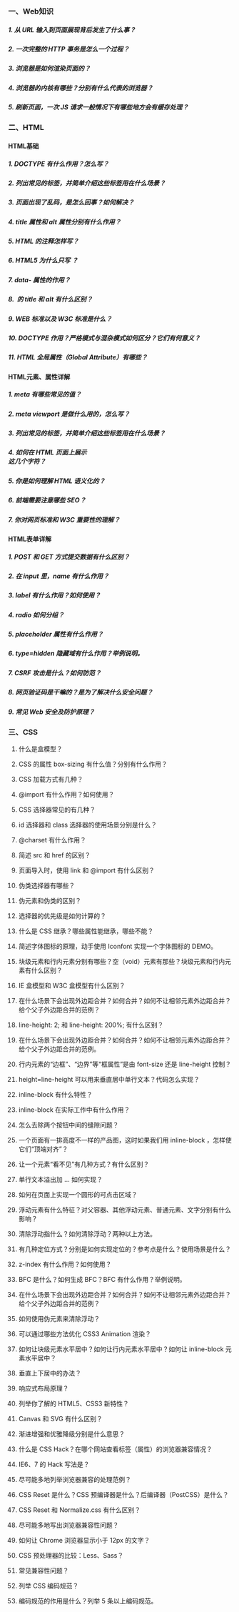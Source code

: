 ### 一、Web知识
##### 1. 从 URL 输入到页面展现背后发生了什么事？
##### 2. 一次完整的 HTTP 事务是怎么一个过程？
##### 3. 浏览器是如何渲染页面的？
##### 4. 浏览器的内核有哪些？分别有什么代表的浏览器？
##### 5. 刷新页面，一次 JS 请求一般情况下有哪些地方会有缓存处理？

### 二、HTML
#### HTML基础
##### 1. DOCTYPE 有什么作用？怎么写？
##### 2. 列出常见的标签，并简单介绍这些标签用在什么场景？
##### 3. 页面出现了乱码，是怎么回事？如何解决？
##### 4. title 属性和 alt 属性分别有什么作用？
##### 5. HTML 的注释怎样写？
##### 6. HTML5 为什么只写 <!DOCTYPE HTML> ？
##### 7. data- 属性的作用？
##### 8. <img> 的 title 和 alt 有什么区别？
##### 9. WEB 标准以及 W3C 标准是什么？
##### 10. DOCTYPE 作用？严格模式与混杂模式如何区分？它们有何意义？
##### 11. HTML 全局属性（Global Attribute）有哪些？

#### HTML元素、属性详解
##### 1. meta 有哪些常见的值？
##### 2. meta viewport 是做什么用的，怎么写？
##### 3. 列出常见的标签，并简单介绍这些标签用在什么场景？
##### 4. 如何在 HTML 页面上展示 <div></div> 这几个字符？
##### 5. 你是如何理解 HTML 语义化的？
##### 6. 前端需要注意哪些 SEO？
##### 7. 你对网页标准和 W3C 重要性的理解？

#### HTML表单详解
##### 1. POST 和 GET 方式提交数据有什么区别？
##### 2. 在 input 里，name 有什么作用？
##### 3. label 有什么作用？如何使用？
##### 4. radio 如何分组？
##### 5. placeholder 属性有什么作用？
##### 6. type=hidden 隐藏域有什么作用？举例说明。
##### 7. CSRF 攻击是什么？如何防范？
##### 8. 网页验证码是干嘛的？是为了解决什么安全问题？
##### 9. 常见 Web 安全及防护原理？

### 三、CSS
1. 什么是盒模型？
2. CSS 的属性 box-sizing 有什么值？分别有什么作用？
1. CSS 加载方式有几种？
2. @import 有什么作用？如何使用？
3. CSS 选择器常见的有几种？
4. id 选择器和 class 选择器的使用场景分别是什么？
5. @charset 有什么作用？
6. 简述 src 和 href 的区别？
7. 页面导入时，使用 link 和 @import 有什么区别？

1. 伪类选择器有哪些？
2. 伪元素和伪类的区别？

1. 选择器的优先级是如何计算的？
2. 什么是 CSS 继承？哪些属性能继承，哪些不能？

1. 简述字体图标的原理，动手使用 Iconfont 实现一个字体图标的 DEMO。

1. 块级元素和行内元素分别有哪些？空（void）元素有那些？块级元素和行内元素有什么区别？
2. IE 盒模型和 W3C 盒模型有什么区别？
3. 在什么场景下会出现外边距合并？如何合并？如何不让相邻元素外边距合并？给个父子外边距合并的范例？

1. line-height: 2; 和 line-height: 200%; 有什么区别？
2. 在什么场景下会出现外边距合并？如何合并？如何不让相邻元素外边距合并？给个父子外边距合并的范例。
3. 行内元素的“边框”、“边界”等“框属性”是由 font-size 还是 line-height 控制？
4. height=line-height 可以用来垂直居中单行文本？代码怎么实现？
5. inline-block 有什么特性？
6. inline-block 在实际工作中有什么作用？
7. 怎么去除两个按钮中间的缝隙问题？
8. 一个页面有一排高度不一样的产品图，这时如果我们用 inline-block ，怎样使它们“顶端对齐”？

1. 让一个元素“看不见”有几种方式？有什么区别？
2. 单行文本溢出加 ... 如何实现？
3. 如何在页面上实现一个圆形的可点击区域？

1. 浮动元素有什么特征？对父容器、其他浮动元素、普通元素、文字分别有什么影响？
2. 清除浮动指什么？如何清除浮动？两种以上方法。

1. 有几种定位方式？分别是如何实现定位的？参考点是什么？使用场景是什么？
2. z-index 有什么作用？如何使用？
3. BFC 是什么？如何生成 BFC？BFC 有什么作用？举例说明。
4. 在什么场景下会出现外边距合并？如何合并？如何不让相邻元素外边距合并？给个父子外边距合并的范例？

1. 如何使用伪元素来清除浮动？
2. 可以通过哪些方法优化 CSS3 Animation 渲染？

1. 如何让块级元素水平居中？如何让行内元素水平居中？如何让 inline-block 元素水平居中？
2. 垂直上下居中的办法？

1. 响应式布局原理？

1. 列举你了解的 HTML5、CSS3 新特性？
2. Canvas 和 SVG 有什么区别？

1. 渐进增强和优雅降级分别是什么意思？
2. 什么是 CSS Hack？在哪个网站查看标签（属性）的浏览器兼容情况？
3. IE6、7 的 Hack 写法是？
4. 尽可能多地列举浏览器兼容的处理范例？
5. CSS Reset 是什么？CSS 预编译器是什么？后编译器（PostCSS）是什么？
6. CSS Reset 和 Normalize.css 有什么区别？
7. 尽可能多地写出浏览器兼容性问题？
8. 如何让 Chrome 浏览器显示小于 12px 的文字？
9. CSS 预处理器的比较：Less、Sass？
10. 常见兼容性问题？

1. 列举 CSS 编码规范？
2. 编码规范的作用是什么？列举 5 条以上编码规范。
